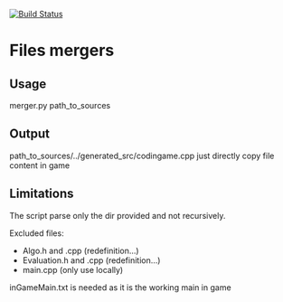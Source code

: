 [![Build Status](https://travis-ci.org/hibax/toto.svg?branch=master)](https://travis-ci.org/hibax/toto)



# Files mergers

## Usage
merger.py path_to_sources

## Output
path_to_sources/../generated_src/codingame.cpp
just directly copy file content in game

## Limitations
The script parse only the dir provided and not recursively.

Excluded files: 
* Algo.h and .cpp (redefinition...)
* Evaluation.h and .cpp (redefinition...)
* main.cpp (only use locally)

inGameMain.txt is needed as it is the working main in game

